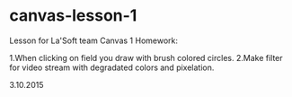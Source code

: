 # canvas-lesson-1
Lesson for La'Soft team
Canvas 1
Homework:

1.When clicking on field you draw with brush colored circles.
2.Make filter for video stream with degradated colors and pixelation. 
	
3.10.2015
